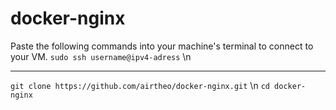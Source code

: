 # docker-nginx
Paste the following commands into your machine's terminal to connect to your VM.
`sudo ssh username@ipv4-adress`  \n
_____
`git clone https://github.com/airtheo/docker-nginx.git`  \n
`cd docker-nginx`
